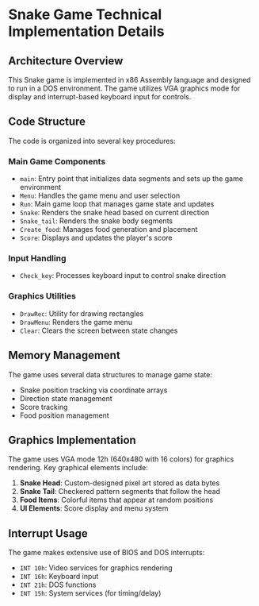 # Snake Game Technical Implementation Details

## Architecture Overview

This Snake game is implemented in x86 Assembly language and designed to run in a DOS environment. The game utilizes VGA graphics mode for display and interrupt-based keyboard input for controls.

## Code Structure

The code is organized into several key procedures:

### Main Game Components
- `main`: Entry point that initializes data segments and sets up the game environment
- `Menu`: Handles the game menu and user selection
- `Run`: Main game loop that manages game state and updates
- `Snake`: Renders the snake head based on current direction
- `Snake_tail`: Renders the snake body segments
- `Create_food`: Manages food generation and placement
- `Score`: Displays and updates the player's score

### Input Handling
- `Check_key`: Processes keyboard input to control snake direction

### Graphics Utilities
- `DrawRec`: Utility for drawing rectangles
- `DrawMenu`: Renders the game menu
- `Clear`: Clears the screen between state changes

## Memory Management

The game uses several data structures to manage game state:
- Snake position tracking via coordinate arrays
- Direction state management
- Score tracking
- Food position management

## Graphics Implementation

The game uses VGA mode 12h (640x480 with 16 colors) for graphics rendering. Key graphical elements include:

1. **Snake Head**: Custom-designed pixel art stored as data bytes
2. **Snake Tail**: Checkered pattern segments that follow the head
3. **Food Items**: Colorful items that appear at random positions
4. **UI Elements**: Score display and menu system

## Interrupt Usage

The game makes extensive use of BIOS and DOS interrupts:
- `INT 10h`: Video services for graphics rendering
- `INT 16h`: Keyboard input
- `INT 21h`: DOS functions
- `INT 15h`: System services (for timing/delay)
